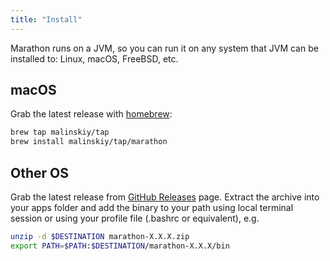```yaml
---
title: "Install"
---
```


Marathon runs on a JVM, so you can run it on any system that JVM can be installed to: Linux, macOS, FreeBSD, etc.

## macOS
Grab the latest release with [homebrew][5]:

```bash
brew tap malinskiy/tap
brew install malinskiy/tap/marathon
```

## Other OS

Grab the latest release from [GitHub Releases][1] page. Extract the archive into your apps folder and add the binary to your path using
local terminal session or using your profile file (.bashrc or equivalent), e.g.

```bash
unzip -d $DESTINATION marathon-X.X.X.zip
export PATH=$PATH:$DESTINATION/marathon-X.X.X/bin
```

[1]: https://github.com/MarathonLabs/marathon/releases
[2]: https://search.maven.org/
[4]: https://github.com/MarathonLabs/marathon/releases/latest
[5]: https://brew.sh/
